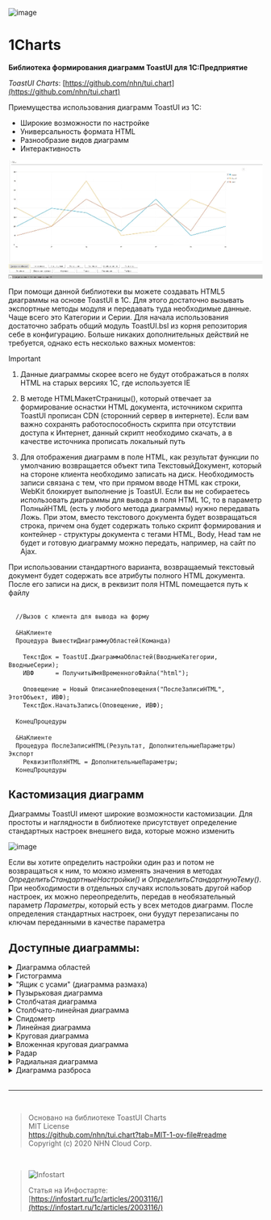 ![image](https://github.com/Bayselonarrend/1Charts/assets/105596284/5d5c63d4-05b6-4026-81f9-9f2bb7a0f5f1)

# 1Charts
**Библиотека формирования диаграмм ToastUI для 1С:Предприятие**

*ToastUI Charts*: [https://github.com/nhn/tui.chart](https://github.com/nhn/tui.chart)

Приемущества использования диаграмм ToastUI из 1С:
- Широкие возможности по настройке
- Универсальность формата HTML
- Разнообразие видов диаграмм
- Интерактивность

![main](https://github.com/Bayselonarrend/1Charts/raw/main/main.gif)
  
При помощи данной библиотеки вы можете создавать HTML5 диаграммы на основе ToastUI в 1С. Для этого достаточно вызывать экспортные методы модуля и передавать туда необходимые данные. Чаще всего это Категории и Серии. Для начала использования достаточно забрать общий модуль ToastUI.bsl из корня репозитория себе в конфигурацию. Больше никаких дополнительных действий не требуется, однако есть несколько важных моментов:

> [!IMPORTANT]
> 1. Данные диаграммы скорее всего не будут отображаться в полях HTML на старых версиях 1С, где используется IE
>    
> 2. В методе HTMLМакетСтраницы(), который отвечает за формирование оснастки HTML документа, источником скрипта ToastUI прописан CDN (сторонний сервер в интернете). Если вам важно сохранять работоспособность скрипта при отсутствии доступа к Интернет, данный скрипт необходимо скачать, а в качестве источника прописать локальный путь
>    
>3. Для отображения диаграмм в поле HTML, как результат функции по умолчанию возвращается объект типа ТекстовыйДокумент, который на стороне клиента необходимо записать на диск. Необходимость записи связана с тем, что при прямом вводе HTML как строки, WebKit блокирует выполнение js ToastUI. Если вы не собираетесь использовать диаграммы для вывода в поля HTML 1С, то в параметр ПолныйHTML (есть у любого метода диаграммы) нужно передавать Ложь. При этом, вместо текстового документа будет возвращаться строка, причем она будет содержать только скрипт формирования и контейнер - структуры документа с тегами HTML, Body, Head там не будет и готовую диаграмму можно передать, например, на сайт по Ajax. 

При использовании стандартного варианта, возвращаемый текстовый документ будет содержать все атрибуты полного HTML документа. После его записи на диск, в реквизит поля HTML помещается путь к файлу
```bsl

  //Вызов с клиента для вывода на форму

  &НаКлиенте
  Процедура ВывестиДиаграммуОбластей(Команда)
  	
  	ТекстДок = ToastUI.ДиаграммаОбластей(ВводныеКатегории, ВводныеСерии);
  	ИВФ      = ПолучитьИмяВременногоФайла("html");
  	
  	Оповещение = Новый ОписаниеОповещения("ПослеЗаписиHTML", ЭтотОбъект, ИВФ);
  	ТекстДок.НачатьЗапись(Оповещение, ИВФ);
  	
  КонецПроцедуры

  &НаКлиенте
  Процедура ПослеЗаписиHTML(Результат, ДополнительныеПараметры) Экспорт
  	РеквизитПоляHTML = ДополнительныеПараметры;
  КонецПроцедуры

```
## Кастомизация диаграмм

Диаграммы ToastUI имеют широкие возможности кастомизации. Для простоты и наглядности в библиотеке присутствует определение стандартных настроек внешнего вида, которые можно изменить

![image](https://github.com/Bayselonarrend/1Charts/assets/105596284/0bd6e633-7d49-4f66-8880-c4a137b39fbf)

Если вы хотите определить настройки один раз и потом не возвращаться к ним, то можно изменять значения в методах *ОпределитьСтандартныеНастройки()* и *ОпределитьСтандартнуюТему()*. При необходимости в отдельных случаях использовать другой набор настроек, их можно переопределить, передав в необязательный параметр *Параметры*, который есть у всех методов диаграмм. После определения стандартных настроек, они буудут перезаписаны по ключам переданными в качестве параметра

## Доступные диаграммы:

<details>
<summary>Диаграмма областей</summary>
<br>
  
 ![image](https://github.com/Bayselonarrend/1Charts/assets/105596284/54b59172-ec01-4c9c-b6ec-531a8e07a6c1)

```bsl

  _HTML = ToastUI.ДиаграммаОбластей(ВводныеКатегории(), ВводныеСерии());

  Функция ВводныеКатегории()
  	
  	МассивКатегорий = Новый Массив;
  	МассивКатегорий.Добавить("Пн");
  	МассивКатегорий.Добавить("Вт");
  	МассивКатегорий.Добавить("Ср");
  	МассивКатегорий.Добавить("Чт");
  	МассивКатегорий.Добавить("Пт");
  	МассивКатегорий.Добавить("Сб");
  	МассивКатегорий.Добавить("Вс");
  	
  	Возврат МассивКатегорий;
  	
  КонецФункции

  Функция ВводныеСерии()
  	
  	СоответствиеСерий  = Новый Соответствие;
  	
  	МассивПоказателей = Новый Массив;
  	МассивПоказателей.Добавить(10);
  	МассивПоказателей.Добавить(20);
  	МассивПоказателей.Добавить(50);
  	МассивПоказателей.Добавить(30);
  	МассивПоказателей.Добавить(45);
  	МассивПоказателей.Добавить(15);
  	МассивПоказателей.Добавить(70);
  	
  	СоответствиеСерий.Вставить("Олег", МассивПоказателей); 
  	
  	МассивПоказателей = Новый Массив;
  	МассивПоказателей.Добавить(40);
  	МассивПоказателей.Добавить(20);
  	МассивПоказателей.Добавить(70);
  	МассивПоказателей.Добавить(10);
  	МассивПоказателей.Добавить(15);
  	МассивПоказателей.Добавить(50);
  	МассивПоказателей.Добавить(35);
  	
  	СоответствиеСерий.Вставить("Сергей", МассивПоказателей); 
  	
  	МассивПоказателей = Новый Массив;
  	МассивПоказателей.Добавить(20);
  	МассивПоказателей.Добавить(40);
  	МассивПоказателей.Добавить(35);
  	МассивПоказателей.Добавить(15);
  	МассивПоказателей.Добавить(50);
  	МассивПоказателей.Добавить(10);
  	МассивПоказателей.Добавить(20);
  	
  	СоответствиеСерий.Вставить("Артем", МассивПоказателей); 
  
  	Возврат СоответствиеСерий;
  	
  КонецФункции

```

</details>

<details>
<summary>Гистограмма</summary>
<br>

  ![image](https://github.com/Bayselonarrend/1Charts/assets/105596284/e2a6d50e-7d7d-463f-8b6d-0b61187aac10)

  ```bsl

  _HTML = ToastUI.Гистограмма(ВводныеКатегории(), ВводныеСерии());

  Функция ВводныеКатегории()
  	
  	МассивКатегорий = Новый Массив;
  	МассивКатегорий.Добавить("Пн");
  	МассивКатегорий.Добавить("Вт");
  	МассивКатегорий.Добавить("Ср");
  	МассивКатегорий.Добавить("Чт");
  	МассивКатегорий.Добавить("Пт");
  	МассивКатегорий.Добавить("Сб");
  	МассивКатегорий.Добавить("Вс");
  	
  	Возврат МассивКатегорий;
  	
  КонецФункции

  Функция ВводныеСерии()
  	
  	СоответствиеСерий  = Новый Соответствие;
  	
  	МассивПоказателей = Новый Массив;
  	МассивПоказателей.Добавить(10);
  	МассивПоказателей.Добавить(20);
  	МассивПоказателей.Добавить(50);
  	МассивПоказателей.Добавить(30);
  	МассивПоказателей.Добавить(45);
  	МассивПоказателей.Добавить(15);
  	МассивПоказателей.Добавить(70);
  	
  	СоответствиеСерий.Вставить("Олег", МассивПоказателей); 
  	
  	МассивПоказателей = Новый Массив;
  	МассивПоказателей.Добавить(40);
  	МассивПоказателей.Добавить(20);
  	МассивПоказателей.Добавить(70);
  	МассивПоказателей.Добавить(10);
  	МассивПоказателей.Добавить(15);
  	МассивПоказателей.Добавить(50);
  	МассивПоказателей.Добавить(35);
  	
  	СоответствиеСерий.Вставить("Сергей", МассивПоказателей); 
  	
  	МассивПоказателей = Новый Массив;
  	МассивПоказателей.Добавить(20);
  	МассивПоказателей.Добавить(40);
  	МассивПоказателей.Добавить(35);
  	МассивПоказателей.Добавить(15);
  	МассивПоказателей.Добавить(50);
  	МассивПоказателей.Добавить(10);
  	МассивПоказателей.Добавить(20);
  	
  	СоответствиеСерий.Вставить("Артем", МассивПоказателей); 
  
  	Возврат СоответствиеСерий;
  	
  КонецФункции

  ```
</details>

<details>
<summary>"Ящик с усами" (диаграмма размаха)</summary>
<br>

  ![image](https://github.com/Bayselonarrend/1Charts/assets/105596284/b6f34eab-27c5-487e-ba87-09eff985eccf)

  ```bsl

  _HTML = ToastUI.ЯщикСУсами(ВводныеКатегорииЯщика(), ВводныеСерииЯщика(), ВводныеВылеты());

  Функция ВводныеСерииЯщика()
  	
  	СоответствиеСерий  = Новый Соответствие;	
  	МассивЯщика        = Новый Массив;
  	
  	МассивПоказателей = Новый Массив;
  	МассивПоказателей.Добавить(100);
  	МассивПоказателей.Добавить(200);
  	МассивПоказателей.Добавить(5000);
  	МассивПоказателей.Добавить(3000);
  	МассивЯщика.Добавить(МассивПоказателей);
  	
  	МассивПоказателей = Новый Массив;
  	МассивПоказателей.Добавить(300);
  	МассивПоказателей.Добавить(450);
  	МассивПоказателей.Добавить(1500);
  	МассивПоказателей.Добавить(5000);
  	МассивЯщика.Добавить(МассивПоказателей);
  	
  	СоответствиеСерий.Вставить("Олег", МассивЯщика); 
  	
  	МассивЯщика       = Новый Массив;
  
  	МассивПоказателей = Новый Массив;
  	МассивПоказателей.Добавить(400);
  	МассивПоказателей.Добавить(200);
  	МассивПоказателей.Добавить(7000);
  	МассивПоказателей.Добавить(9000);
  	МассивЯщика.Добавить(МассивПоказателей);
  	
  	МассивПоказателей = Новый Массив;
  	МассивПоказателей.Добавить(100);
  	МассивПоказателей.Добавить(150);
  	МассивПоказателей.Добавить(5000);
  	МассивПоказателей.Добавить(2000);
  	МассивЯщика.Добавить(МассивПоказателей);
  	
  	СоответствиеСерий.Вставить("Сергей", МассивЯщика); 
  	
  	МассивЯщика       = Новый Массив;
  	
  	МассивПоказателей = Новый Массив;
  	МассивПоказателей.Добавить(200);
  	МассивПоказателей.Добавить(400);
  	МассивПоказателей.Добавить(3500);
  	МассивПоказателей.Добавить(4000);
  	МассивЯщика.Добавить(МассивПоказателей);
  	
  	МассивПоказателей = Новый Массив;
  	МассивПоказателей.Добавить(150);
  	МассивПоказателей.Добавить(500);
  	МассивПоказателей.Добавить(1000);
  	МассивПоказателей.Добавить(8000);
  	МассивЯщика.Добавить(МассивПоказателей);
  	
  	СоответствиеСерий.Вставить("Артем", МассивЯщика); 
  
  	Возврат СоответствиеСерий;
  	
  КонецФункции
  
  Функция ВводныеКатегорииЯщика()
  	
  	МассивКатегорий = Новый Массив;
  	МассивКатегорий.Добавить("Первая половина");
  	МассивКатегорий.Добавить("Вторая половина");
  	
  	Возврат МассивКатегорий;
  	
  КонецФункции
	
  Функция ВводныеВылеты()
  	
  	СоответствиеВылетов  = Новый Соответствие;
  	МассивЯщика          = Новый Массив;
  	МассивПоказателей    = Новый Массив;
  	
  	МассивПоказателей.Добавить(1);
  	МассивПоказателей.Добавить(14000);
  	МассивЯщика.Добавить(МассивПоказателей);
  	
  	СоответствиеВылетов.Вставить("Олег", МассивЯщика); 
  	
  	Возврат СоответствиеВылетов;
  	
  КонецФункции

  ```
</details>

<details>
<summary>Пузырьковая диаграмма</summary>
<br>

  ![image](https://github.com/Bayselonarrend/1Charts/assets/105596284/88800203-d680-4a3d-a95e-ef3ded848033)

  ```bsl

  _HTML = ToastUI.ПузырьковаяДиаграмма(ВводныеСерииПузырьковойДиаграммы());

  Функция ВводныеСерииПузырьковойДиаграммы()
  	
  	СоответствиеСерий  = Новый Соответствие;
  	
  	МассивПоказателей = Новый Массив;
  	
  	ЭлементДиаграммы = ToastUI.КонструкторЭлементаПузырьковойДиаграммы(10, 20, 50, "Яблоко");
  	МассивПоказателей.Добавить(ЭлементДиаграммы);
  	
  	ЭлементДиаграммы = ToastUI.КонструкторЭлементаПузырьковойДиаграммы(50, 60, 20, "Груша");
  	МассивПоказателей.Добавить(ЭлементДиаграммы);
  
  	СоответствиеСерий.Вставить("Олег", МассивПоказателей); 
  	
  	МассивПоказателей = Новый Массив;
  	
  	ЭлементДиаграммы = ToastUI.КонструкторЭлементаПузырьковойДиаграммы(100, 30, 40, "Слива");
  	МассивПоказателей.Добавить(ЭлементДиаграммы);
  	
  	ЭлементДиаграммы = ToastUI.КонструкторЭлементаПузырьковойДиаграммы(20, 80, 30, "Апельсин");
  	МассивПоказателей.Добавить(ЭлементДиаграммы);
  
  	
  	СоответствиеСерий.Вставить("Сергей", МассивПоказателей); 
  	
  	МассивПоказателей = Новый Массив;
  	
  	ЭлементДиаграммы = ToastUI.КонструкторЭлементаПузырьковойДиаграммы(120, 130, 40, "Мандарин");
  	МассивПоказателей.Добавить(ЭлементДиаграммы);
  	
  	ЭлементДиаграммы = ToastUI.КонструкторЭлементаПузырьковойДиаграммы(80, 70, 30, "Киви");
  	МассивПоказателей.Добавить(ЭлементДиаграммы);
  	
  	ЭлементДиаграммы = ToastUI.КонструкторЭлементаПузырьковойДиаграммы(40, 40, 10, "Банан");
  	МассивПоказателей.Добавить(ЭлементДиаграммы);
  
  	СоответствиеСерий.Вставить("Артем", МассивПоказателей); 
  
  	Возврат СоответствиеСерий;
  	
  КонецФункции

  ```

</details>

<details>
<summary>Столбчатая диаграмма</summary>
<br>

  ![image](https://github.com/Bayselonarrend/1Charts/assets/105596284/5ddcf929-4640-400e-b534-d34539040f14)


  ```bsl

  _HTML = ToastUI.СтолбчатаяДиаграмма(ВводныеКатегории(), ВводныеСерии());

  Функция ВводныеКатегории()
  	
  	МассивКатегорий = Новый Массив;
  	МассивКатегорий.Добавить("Пн");
  	МассивКатегорий.Добавить("Вт");
  	МассивКатегорий.Добавить("Ср");
  	МассивКатегорий.Добавить("Чт");
  	МассивКатегорий.Добавить("Пт");
  	МассивКатегорий.Добавить("Сб");
  	МассивКатегорий.Добавить("Вс");
  	
  	Возврат МассивКатегорий;
  	
  КонецФункции

  Функция ВводныеСерии()
  	
  	СоответствиеСерий  = Новый Соответствие;
  	
  	МассивПоказателей = Новый Массив;
  	МассивПоказателей.Добавить(10);
  	МассивПоказателей.Добавить(20);
  	МассивПоказателей.Добавить(50);
  	МассивПоказателей.Добавить(30);
  	МассивПоказателей.Добавить(45);
  	МассивПоказателей.Добавить(15);
  	МассивПоказателей.Добавить(70);
  	
  	СоответствиеСерий.Вставить("Олег", МассивПоказателей); 
  	
  	МассивПоказателей = Новый Массив;
  	МассивПоказателей.Добавить(40);
  	МассивПоказателей.Добавить(20);
  	МассивПоказателей.Добавить(70);
  	МассивПоказателей.Добавить(10);
  	МассивПоказателей.Добавить(15);
  	МассивПоказателей.Добавить(50);
  	МассивПоказателей.Добавить(35);
  	
  	СоответствиеСерий.Вставить("Сергей", МассивПоказателей); 
  	
  	МассивПоказателей = Новый Массив;
  	МассивПоказателей.Добавить(20);
  	МассивПоказателей.Добавить(40);
  	МассивПоказателей.Добавить(35);
  	МассивПоказателей.Добавить(15);
  	МассивПоказателей.Добавить(50);
  	МассивПоказателей.Добавить(10);
  	МассивПоказателей.Добавить(20);
  	
  	СоответствиеСерий.Вставить("Артем", МассивПоказателей); 
  
  	Возврат СоответствиеСерий;
  	
  КонецФункции

  ```
</details>

<details>
<summary>Столбчато-линейная диаграмма</summary>
<br>

  ![image](https://github.com/Bayselonarrend/1Charts/assets/105596284/f4c11793-300e-4a50-857f-2aa9c106e812)

  ```bsl

  _HTML = ToastUI.СтолбчатоЛинейнаяДиаграмма(ВводныеКатегории(), ВводныеСерии(), ВводныеЛинии());

  Функция ВводныеКатегории()
  	
  	МассивКатегорий = Новый Массив;
  	МассивКатегорий.Добавить("Пн");
  	МассивКатегорий.Добавить("Вт");
  	МассивКатегорий.Добавить("Ср");
  	МассивКатегорий.Добавить("Чт");
  	МассивКатегорий.Добавить("Пт");
  	МассивКатегорий.Добавить("Сб");
  	МассивКатегорий.Добавить("Вс");
  	
  	Возврат МассивКатегорий;
  	
  КонецФункции

  Функция ВводныеСерии()
  	
  	СоответствиеСерий  = Новый Соответствие;
  	
  	МассивПоказателей = Новый Массив;
  	МассивПоказателей.Добавить(10);
  	МассивПоказателей.Добавить(20);
  	МассивПоказателей.Добавить(50);
  	МассивПоказателей.Добавить(30);
  	МассивПоказателей.Добавить(45);
  	МассивПоказателей.Добавить(15);
  	МассивПоказателей.Добавить(70);
  	
  	СоответствиеСерий.Вставить("Олег", МассивПоказателей); 
  	
  	МассивПоказателей = Новый Массив;
  	МассивПоказателей.Добавить(40);
  	МассивПоказателей.Добавить(20);
  	МассивПоказателей.Добавить(70);
  	МассивПоказателей.Добавить(10);
  	МассивПоказателей.Добавить(15);
  	МассивПоказателей.Добавить(50);
  	МассивПоказателей.Добавить(35);
  	
  	СоответствиеСерий.Вставить("Сергей", МассивПоказателей); 
  	
  	МассивПоказателей = Новый Массив;
  	МассивПоказателей.Добавить(20);
  	МассивПоказателей.Добавить(40);
  	МассивПоказателей.Добавить(35);
  	МассивПоказателей.Добавить(15);
  	МассивПоказателей.Добавить(50);
  	МассивПоказателей.Добавить(10);
  	МассивПоказателей.Добавить(20);
  	
  	СоответствиеСерий.Вставить("Артем", МассивПоказателей); 
  
  	Возврат СоответствиеСерий;
  	
  КонецФункции

  Функция ВводныеЛинии()
  	
  	СоответствиеЛиний  = Новый Соответствие;
  	
  	МассивПоказателей = Новый Массив;
  	МассивПоказателей.Добавить(30);
  	МассивПоказателей.Добавить(40);
  	МассивПоказателей.Добавить(20);
  	МассивПоказателей.Добавить(30);
  	МассивПоказателей.Добавить(45);
  	МассивПоказателей.Добавить(55);
  	МассивПоказателей.Добавить(50);
  	
  	СоответствиеЛиний.Вставить("Обычная", МассивПоказателей); 
  		
  	Возврат СоответствиеЛиний;
  	
  КонецФункции

  ```
</details>

<details>
<summary>Спидометр</summary>
  <br>
  
  ![image](https://github.com/Bayselonarrend/1Charts/assets/105596284/c9ac7ff0-6223-42a7-965b-d65d2f73e056)

  ```bsl

  _HTML = ToastUI.Спидометр(ВводныеСерииСОднимЗначениемВМассиве());

  Функция ВводныеСерииСОднимЗначениемВМассиве()
  	
  	СоответствиеСерий  = Новый Соответствие;
  	
  	Значение = Новый Массив;
  	Значение.Добавить(10);
  	СоответствиеСерий.Вставить("Олег", Значение); 
  	
  	Значение = Новый Массив;
  	Значение.Добавить(20);
  	СоответствиеСерий.Вставить("Сергей", Значение);
  	
  	Значение = Новый Массив;
  	Значение.Добавить(40);
  	СоответствиеСерий.Вставить("Артем", Значение); 
  
  	Возврат СоответствиеСерий;
  	
  КонецФункции

  ```

</details>

<details>
<summary>Линейная диаграмма</summary>
  <br>

  ![image](https://github.com/Bayselonarrend/1Charts/assets/105596284/1f8eb45a-5aeb-4fcb-b7a2-1be1ae17c4a8)
  
  ```bsl
  
  _HTML = ToastUI.ЛинейнаяДиаграмма(ВводныеКатегории(), ВводныеСерии());

  Функция ВводныеКатегории()
  	
  	МассивКатегорий = Новый Массив;
  	МассивКатегорий.Добавить("Пн");
  	МассивКатегорий.Добавить("Вт");
  	МассивКатегорий.Добавить("Ср");
  	МассивКатегорий.Добавить("Чт");
  	МассивКатегорий.Добавить("Пт");
  	МассивКатегорий.Добавить("Сб");
  	МассивКатегорий.Добавить("Вс");
  	
  	Возврат МассивКатегорий;
  	
  КонецФункции

  Функция ВводныеСерии()
  	
  	СоответствиеСерий  = Новый Соответствие;
  	
  	МассивПоказателей = Новый Массив;
  	МассивПоказателей.Добавить(10);
  	МассивПоказателей.Добавить(20);
  	МассивПоказателей.Добавить(50);
  	МассивПоказателей.Добавить(30);
  	МассивПоказателей.Добавить(45);
  	МассивПоказателей.Добавить(15);
  	МассивПоказателей.Добавить(70);
  	
  	СоответствиеСерий.Вставить("Олег", МассивПоказателей); 
  	
  	МассивПоказателей = Новый Массив;
  	МассивПоказателей.Добавить(40);
  	МассивПоказателей.Добавить(20);
  	МассивПоказателей.Добавить(70);
  	МассивПоказателей.Добавить(10);
  	МассивПоказателей.Добавить(15);
  	МассивПоказателей.Добавить(50);
  	МассивПоказателей.Добавить(35);
  	
  	СоответствиеСерий.Вставить("Сергей", МассивПоказателей); 
  	
  	МассивПоказателей = Новый Массив;
  	МассивПоказателей.Добавить(20);
  	МассивПоказателей.Добавить(40);
  	МассивПоказателей.Добавить(35);
  	МассивПоказателей.Добавить(15);
  	МассивПоказателей.Добавить(50);
  	МассивПоказателей.Добавить(10);
  	МассивПоказателей.Добавить(20);
  	
  	СоответствиеСерий.Вставить("Артем", МассивПоказателей); 
  
  	Возврат СоответствиеСерий;
  	
  КонецФункции

  ```

</details>

<details>
<summary>Круговая диаграмма</summary>
  <br>

  ![image](https://github.com/Bayselonarrend/1Charts/assets/105596284/c5a38eaf-9fee-42d9-b404-9ca351eb612a)

  ```bsl

  _HTML = ToastUI.КруговаяДиаграмма(ВводныеСерииСОднимЗначением());

  Функция ВводныеСерииСОднимЗначением()
  	
  	СоответствиеСерий  = Новый Соответствие;
  	
  	СоответствиеСерий.Вставить("Олег", 10); 	
  	СоответствиеСерий.Вставить("Сергей", 20); 
  	СоответствиеСерий.Вставить("Артем", 40); 
  
  	Возврат СоответствиеСерий;
  	
  КонецФункции

  ```
</details>

<details>
<summary>Вложенная круговая диаграмма</summary>
<br>

  ![image](https://github.com/Bayselonarrend/1Charts/assets/105596284/58f1b887-59a8-43bd-bad5-470fea64ceb7)

  ```bsl

  _HTML = ToastUI.ВложеннаяКруговаяДиаграмма(ВводныеСерииКруговойДиаграммы());

  Функция ВводныеСерииКруговойДиаграммы()
  	
  	СоответствиеСерий  = Новый Соответствие;
  	
  	МассивПоказателей = Новый Массив;
  	МассивПоказателей.Добавить(ToastUI.КонструкторЭлементаКруговойДиаграммы("Фрукты",170));
  	МассивПоказателей.Добавить(ToastUI.КонструкторЭлементаКруговойДиаграммы("Овощи",210));
  	МассивПоказателей.Добавить(ToastUI.КонструкторЭлементаКруговойДиаграммы("Ягоды",430));
  
  	
  	СоответствиеСерий.Вставить("Все", МассивПоказателей);
  
  	МассивПоказателей = Новый Массив;
  	МассивПоказателей.Добавить(ToastUI.КонструкторЭлементаКруговойДиаграммы("Яблоко",30));
  	МассивПоказателей.Добавить(ToastUI.КонструкторЭлементаКруговойДиаграммы("Слива",50));
  	МассивПоказателей.Добавить(ToastUI.КонструкторЭлементаКруговойДиаграммы("Груша",70));
  	МассивПоказателей.Добавить(ToastUI.КонструкторЭлементаКруговойДиаграммы("Киви",40));
  	МассивПоказателей.Добавить(ToastUI.КонструкторЭлементаКруговойДиаграммы("Апельсин",30));
  	
  	СоответствиеСерий.Вставить("Олег", МассивПоказателей); 
  	
  	Возврат СоответствиеСерий;
  	
  КонецФункции

  ```

</details>

<details>
<summary>Радар</summary>
<br>

  ![image](https://github.com/Bayselonarrend/1Charts/assets/105596284/58339df5-0774-438f-a52a-c4cb5fde9718)

  ```bsl

  _HTML = ToastUI.Радар(ВводныеКатегории(), ВводныеСерии());

  Функция ВводныеКатегории()
  	
  	МассивКатегорий = Новый Массив;
  	МассивКатегорий.Добавить("Пн");
  	МассивКатегорий.Добавить("Вт");
  	МассивКатегорий.Добавить("Ср");
  	МассивКатегорий.Добавить("Чт");
  	МассивКатегорий.Добавить("Пт");
  	МассивКатегорий.Добавить("Сб");
  	МассивКатегорий.Добавить("Вс");
  	
  	Возврат МассивКатегорий;
  	
  КонецФункции

  Функция ВводныеСерии()
  	
  	СоответствиеСерий  = Новый Соответствие;
  	
  	МассивПоказателей = Новый Массив;
  	МассивПоказателей.Добавить(10);
  	МассивПоказателей.Добавить(20);
  	МассивПоказателей.Добавить(50);
  	МассивПоказателей.Добавить(30);
  	МассивПоказателей.Добавить(45);
  	МассивПоказателей.Добавить(15);
  	МассивПоказателей.Добавить(70);
  	
  	СоответствиеСерий.Вставить("Олег", МассивПоказателей); 
  	
  	МассивПоказателей = Новый Массив;
  	МассивПоказателей.Добавить(40);
  	МассивПоказателей.Добавить(20);
  	МассивПоказателей.Добавить(70);
  	МассивПоказателей.Добавить(10);
  	МассивПоказателей.Добавить(15);
  	МассивПоказателей.Добавить(50);
  	МассивПоказателей.Добавить(35);
  	
  	СоответствиеСерий.Вставить("Сергей", МассивПоказателей); 
  	
  	МассивПоказателей = Новый Массив;
  	МассивПоказателей.Добавить(20);
  	МассивПоказателей.Добавить(40);
  	МассивПоказателей.Добавить(35);
  	МассивПоказателей.Добавить(15);
  	МассивПоказателей.Добавить(50);
  	МассивПоказателей.Добавить(10);
  	МассивПоказателей.Добавить(20);
  	
  	СоответствиеСерий.Вставить("Артем", МассивПоказателей); 
  
  	Возврат СоответствиеСерий;
  	
  КонецФункции

  ```

</details>

<details>
<summary>Радиальная диаграмма</summary>
<br>

  ![image](https://github.com/Bayselonarrend/1Charts/assets/105596284/eac140c0-36c6-4d98-b448-ffe403cb4f42)

  ```bsl

  _HTML = ToastUI.РадиальнаяДиаграмма(ВводныеКатегории(), ВводныеСерии());

  Функция ВводныеКатегории()
  	
  	МассивКатегорий = Новый Массив;
  	МассивКатегорий.Добавить("Пн");
  	МассивКатегорий.Добавить("Вт");
  	МассивКатегорий.Добавить("Ср");
  	МассивКатегорий.Добавить("Чт");
  	МассивКатегорий.Добавить("Пт");
  	МассивКатегорий.Добавить("Сб");
  	МассивКатегорий.Добавить("Вс");
  	
  	Возврат МассивКатегорий;
  	
  КонецФункции

  Функция ВводныеСерии()
  	
  	СоответствиеСерий  = Новый Соответствие;
  	
  	МассивПоказателей = Новый Массив;
  	МассивПоказателей.Добавить(10);
  	МассивПоказателей.Добавить(20);
  	МассивПоказателей.Добавить(50);
  	МассивПоказателей.Добавить(30);
  	МассивПоказателей.Добавить(45);
  	МассивПоказателей.Добавить(15);
  	МассивПоказателей.Добавить(70);
  	
  	СоответствиеСерий.Вставить("Олег", МассивПоказателей); 
  	
  	МассивПоказателей = Новый Массив;
  	МассивПоказателей.Добавить(40);
  	МассивПоказателей.Добавить(20);
  	МассивПоказателей.Добавить(70);
  	МассивПоказателей.Добавить(10);
  	МассивПоказателей.Добавить(15);
  	МассивПоказателей.Добавить(50);
  	МассивПоказателей.Добавить(35);
  	
  	СоответствиеСерий.Вставить("Сергей", МассивПоказателей); 
  	
  	МассивПоказателей = Новый Массив;
  	МассивПоказателей.Добавить(20);
  	МассивПоказателей.Добавить(40);
  	МассивПоказателей.Добавить(35);
  	МассивПоказателей.Добавить(15);
  	МассивПоказателей.Добавить(50);
  	МассивПоказателей.Добавить(10);
  	МассивПоказателей.Добавить(20);
  	
  	СоответствиеСерий.Вставить("Артем", МассивПоказателей); 
  
  	Возврат СоответствиеСерий;
  	
  КонецФункции

  ```

</details>

<details>
<summary>Диаграмма разброса</summary>
<br>
  
  ![image](https://github.com/Bayselonarrend/1Charts/assets/105596284/e8e8d3db-1799-4868-bea2-ac0a0a4ffaba)

  ```bsl

  _HTML = ToastUI.ДиаграммаРазброса(ВводныеСерииРазброса());

  Функция ВводныеСерииРазброса()
  	
  	СоответствиеСерий  = Новый Соответствие;
  	
  	МассивПоказателей = Новый Массив;
  	МассивПоказателей.Добавить(ToastUI.КонструкторЭлементаРазброса(20,170));
  	МассивПоказателей.Добавить(ToastUI.КонструкторЭлементаРазброса(50,210));
  	МассивПоказателей.Добавить(ToastUI.КонструкторЭлементаРазброса(70,430));
  
  	
  	СоответствиеСерий.Вставить("Все", МассивПоказателей);
  
  	МассивПоказателей = Новый Массив;
  	МассивПоказателей.Добавить(ToastUI.КонструкторЭлементаРазброса(40,30));
  	МассивПоказателей.Добавить(ToastUI.КонструкторЭлементаРазброса(110,50));
  	МассивПоказателей.Добавить(ToastUI.КонструкторЭлементаРазброса(20,70));
  	МассивПоказателей.Добавить(ToastUI.КонструкторЭлементаРазброса(40,40));
  	МассивПоказателей.Добавить(ToastUI.КонструкторЭлементаРазброса(90,30));
  	
  	СоответствиеСерий.Вставить("Олег", МассивПоказателей); 
  	
  	Возврат СоответствиеСерий;
  	
  КонецФункции

  ```
</details>

<br>

___

<br>

>Основано на библиотеке ToastUI Charts<br>
>MIT License<br>
>https://github.com/nhn/tui.chart?tab=MIT-1-ov-file#readme<br>
>Copyright (c) 2020 NHN Cloud Corp.<br>

<br>

>![Infostart](https://github.com/Bayselonarrend/TelegramEnterprise/raw/main/infostart.svg)
>
>Статья на Инфостарте:<br>
>[https://infostart.ru/1c/articles/2003116/](https://infostart.ru/1c/articles/2003116/)<br>

